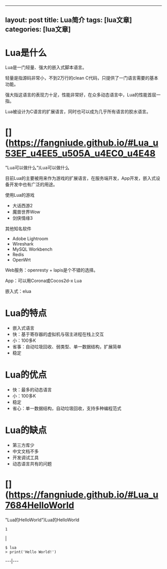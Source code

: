 
---
layout: post
title: Lua简介 
tags: [lua文章]
categories: [lua文章]
---
#  [](https://fangniude.github.io/#Lua_u662F_u4EC0_u4E48 "Lua是什么")Lua是什么

Lua是一门轻量、强大的嵌入式脚本语言。

轻量是指源码非常小，不到2万行的clean C代码，只提供了一门语言需要的基本功能。

强大指这语言的表现力十足，性能非常好，在众多动态语言中，Lua的性能首屈一指。

Lua被设计为C语言的扩展语言，同时也可以成为几乎所有语言的胶水语言。

#  [](https://fangniude.github.io/#Lua_u53EF_u4EE5_u505A_u4EC0_u4E48
"Lua可以做什么")Lua可以做什么

目前Lua的主要被用来作为游戏的扩展语言，在服务端开发，App开发，嵌入式设备开发中也有广泛的用途。

使用Lua的游戏

  * 大话西游2
  * 魔兽世界Wow
  * 剑侠情缘3

其他知名软件

  * Adobe Lightroom
  * Wireshark
  * MySQL Workbench
  * Redis
  * OpenWrt

Web服务：openresty + lapis是个不错的选择。

App：可以用Corona或Cocos2d-x Lua

嵌入式：elua

#  [](https://fangniude.github.io/#Lua_u7684_u7279_u70B9 "Lua的特点")Lua的特点

  * 嵌入式语言
  * 快：基于寄存器的虚拟机与宿主进程在栈上交互
  * 小：100多K
  * 省事：自动垃圾回收、弱类型、单一数据结构，扩展简单
  * 稳定

#  [](https://fangniude.github.io/#Lua_u7684_u4F18_u70B9 "Lua的优点")Lua的优点

  * 快：最多的动态语言
  * 小：100多K
  * 稳定
  * 省心：单一数据结构，自动垃圾回收，支持多种编程范式

#  [](https://fangniude.github.io/#Lua_u7684_u7F3A_u70B9 "Lua的缺点")Lua的缺点

  * 第三方库少
  * 中文文档不多
  * 开发调试工具
  * 动态语言共有的问题

#  [](https://fangniude.github.io/#Lua_u7684HelloWorld
"Lua的HelloWorld")Lua的HelloWorld

    
    
    1  
    

|

    
    
    $ lua
    > print('Hello World!')  
      
  
---|---

